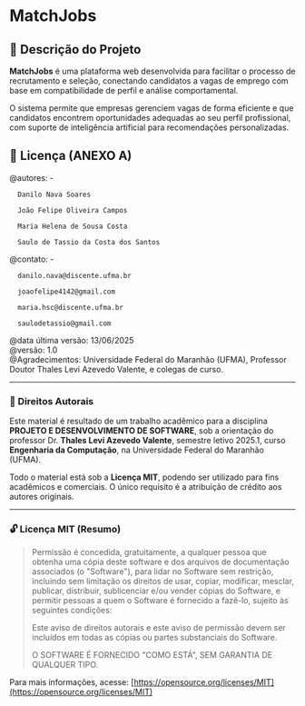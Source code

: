 # MatchJobs

## 📌 Descrição do Projeto

**MatchJobs** é uma plataforma web desenvolvida para facilitar o processo de recrutamento e seleção, conectando candidatos a vagas de emprego com base em compatibilidade de perfil e análise comportamental.

O sistema permite que empresas gerenciem vagas de forma eficiente e que candidatos encontrem oportunidades adequadas ao seu perfil profissional, com suporte de inteligência artificial para recomendações personalizadas.


## 🧾 Licença (ANEXO A)

@autores: -

	  Danilo Nava Soares

	  João Felipe Oliveira Campos

	  Maria Helena de Sousa Costa

	  Saulo de Tassio da Costa dos Santos

@contato: -


	  danilo.nava@discente.ufma.br

	  joaofelipe4142@gmail.com

 	  maria.hsc@discente.ufma.br

	  saulodetassio@gmail.com

@data última versão: 13/06/2025  
@versão: 1.0  
@Agradecimentos: Universidade Federal do Maranhão (UFMA), Professor Doutor Thales Levi Azevedo Valente, e colegas de curso.

---

### 📜 Direitos Autorais

Este material é resultado de um trabalho acadêmico para a disciplina **PROJETO E DESENVOLVIMENTO DE SOFTWARE**, sob a orientação do professor Dr. **Thales Levi Azevedo Valente**, semestre letivo 2025.1, curso **Engenharia da Computação**, na Universidade Federal do Maranhão (UFMA).

Todo o material está sob a **Licença MIT**, podendo ser utilizado para fins acadêmicos e comerciais. O único requisito é a atribuição de crédito aos autores originais.

---

### 🔓 Licença MIT (Resumo)

> Permissão é concedida, gratuitamente, a qualquer pessoa que obtenha uma cópia deste software e dos arquivos de documentação associados (o "Software"), para lidar no Software sem restrição, incluindo sem limitação os direitos de usar, copiar, modificar, mesclar, publicar, distribuir, sublicenciar e/ou vender cópias do Software, e permitir pessoas a quem o Software é fornecido a fazê-lo, sujeito às seguintes condições:
> 
> Este aviso de direitos autorais e este aviso de permissão devem ser incluídos em todas as cópias ou partes substanciais do Software.
>
> O SOFTWARE É FORNECIDO "COMO ESTÁ", SEM GARANTIA DE QUALQUER TIPO.

Para mais informações, acesse: [https://opensource.org/licenses/MIT](https://opensource.org/licenses/MIT)

